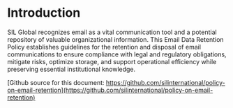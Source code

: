 # Introduction

SIL Global recognizes email as a vital communication tool and a potential repository of valuable organizational information. This Email Data Retention Policy establishes guidelines for the retention and disposal of email communications to ensure compliance with legal and regulatory obligations, mitigate risks, optimize storage, and support operational efficiency while preserving essential institutional knowledge.

[Github source for this document: https://github.com/silinternational/policy-on-email-retention](https://github.com/silinternational/policy-on-email-retention)

